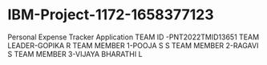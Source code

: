 # IBM-Project-1172-1658377123
Personal Expense Tracker Application
TEAM ID -PNT2022TMID13651
TEAM LEADER-GOPIKA R
TEAM MEMBER 1-POOJA S S
TEAM MEMBER 2-RAGAVI S
TEAM MEMBER 3-VIJAYA BHARATHI L
